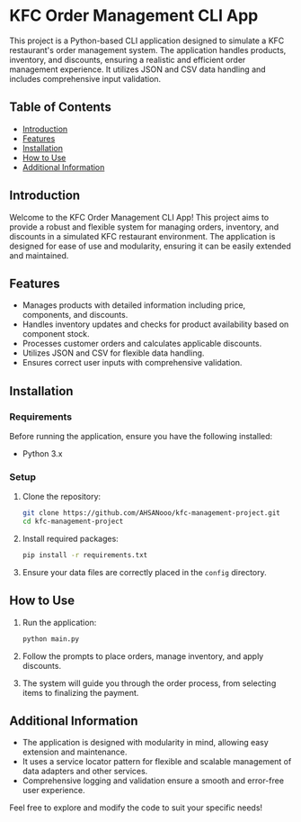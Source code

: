 # KFC Order Management CLI App

This project is a Python-based CLI application designed to simulate a KFC restaurant's order management system. The application handles products, inventory, and discounts, ensuring a realistic and efficient order management experience. It utilizes JSON and CSV data handling and includes comprehensive input validation.

## Table of Contents

- [Introduction](#introduction)
- [Features](#features)
- [Installation](#installation)
- [How to Use](#how-to-use)
- [Additional Information](#additional-information)

## Introduction

Welcome to the KFC Order Management CLI App! This project aims to provide a robust and flexible system for managing orders, inventory, and discounts in a simulated KFC restaurant environment. The application is designed for ease of use and modularity, ensuring it can be easily extended and maintained.

## Features

- Manages products with detailed information including price, components, and discounts.
- Handles inventory updates and checks for product availability based on component stock.
- Processes customer orders and calculates applicable discounts.
- Utilizes JSON and CSV for flexible data handling.
- Ensures correct user inputs with comprehensive validation.

## Installation

### Requirements

Before running the application, ensure you have the following installed:

- Python 3.x

### Setup

1. Clone the repository:
    ```sh
    git clone https://github.com/AHSANooo/kfc-management-project.git
    cd kfc-management-project
    ```

2. Install required packages:
    ```sh
    pip install -r requirements.txt
    ```

3. Ensure your data files are correctly placed in the `config` directory.

## How to Use

1. Run the application:
    ```sh
    python main.py
    ```

2. Follow the prompts to place orders, manage inventory, and apply discounts.

3. The system will guide you through the order process, from selecting items to finalizing the payment.

## Additional Information

- The application is designed with modularity in mind, allowing easy extension and maintenance.
- It uses a service locator pattern for flexible and scalable management of data adapters and other services.
- Comprehensive logging and validation ensure a smooth and error-free user experience.

Feel free to explore and modify the code to suit your specific needs!
